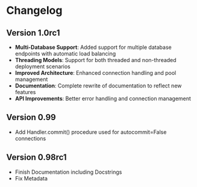 # Changelog

## Version 1.0rc1

- **Multi-Database Support**: Added support for multiple database endpoints with automatic load balancing
- **Threading Models**: Support for both threaded and non-threaded deployment scenarios  
- **Improved Architecture**: Enhanced connection handling and pool management
- **Documentation**: Complete rewrite of documentation to reflect new features
- **API Improvements**: Better error handling and connection management

## Version 0.99

- Add Handler.commit() procedure used for autocommit=False connections

## Version 0.98rc1

- Finish Documentation including Docstrings
- Fix Metadata

